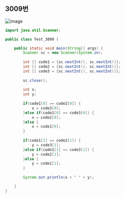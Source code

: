 ## 3009번
![image](https://user-images.githubusercontent.com/70584146/169654327-4081ef3f-e023-4020-8394-e72bf4a6345f.png)
```java
import java.util.Scanner;

public class Test_3009 {

	public static void main(String[] args) {
		Scanner sc = new Scanner(System.in);
		
		int [] code1 = {sc.nextInt(), sc.nextInt()};
		int [] code2 = {sc.nextInt(), sc.nextInt()};
		int [] code3 = {sc.nextInt(), sc.nextInt()};
		
		sc.close();
		
		int x;
		int y;
		
		if(code1[0] == code2[0]) {
			x = code3[0];
		}else if(code1[0] == code3[0]) {
			x = code2[0];
		}else {
			x = code1[0];
		}
		
		if(code1[1] == code2[1]) {
			y = code3[1];
		}else if(code1[1] == code3[1]) {
			y = code2[1];
		}else {
			y = code1[1];
		}
		
		System.out.println(x + " " + y);

	}
}
```
